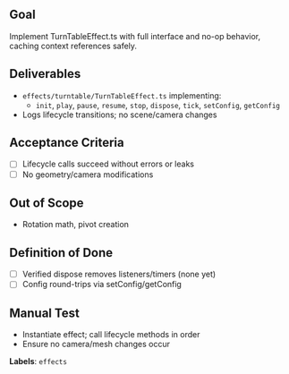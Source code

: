 ## Goal
Implement TurnTableEffect.ts with full interface and no-op behavior, caching context references safely.

## Deliverables
- `effects/turntable/TurnTableEffect.ts` implementing:
  - `init`, `play`, `pause`, `resume`, `stop`, `dispose`, `tick`, `setConfig`, `getConfig`
- Logs lifecycle transitions; no scene/camera changes

## Acceptance Criteria
- [ ] Lifecycle calls succeed without errors or leaks
- [ ] No geometry/camera modifications

## Out of Scope
- Rotation math, pivot creation

## Definition of Done
- [ ] Verified dispose removes listeners/timers (none yet)
- [ ] Config round-trips via setConfig/getConfig

## Manual Test
- Instantiate effect; call lifecycle methods in order
- Ensure no camera/mesh changes occur

**Labels**: `effects`
